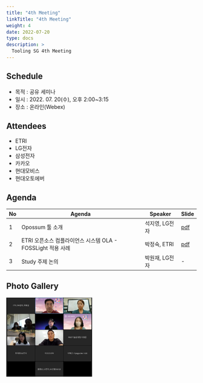 ```yaml
---
title: "4th Meeting"
linkTitle: "4th Meeting"
weight: 4
date: 2022-07-20
type: docs
description: >
  Tooling SG 4th Meeting
---
```


## Schedule

* 목적 : 공유 세미나
* 일시 : 2022. 07. 20(수), 오후 2:00~3:15
* 장소 : 온라인(Webex)

## Attendees
* ETRI
* LG전자
* 삼성전자
* 카카오
* 현대모비스
* 현대오토에버

## Agenda
| No | Agenda           | Speaker | Slide |
|----|-----------------|------|------|
| 1  | Opossum 툴 소개| 석지영, LG전자 | [pdf](./Session1_LGE.pdf) |
| 2  | ETRI 오픈소스 컴플라이언스 시스템 OLA - FOSSLight 적용 사례 | 박정숙, ETRI | [pdf](./Session2_ETRI.pdf) |
| 3  | Study 주제 논의 | 박원재, LG전자 | - |

## Photo Gallery

<div ><span class="image fit">
  <img src="220720.PNG" width="45%">
</span></div>
